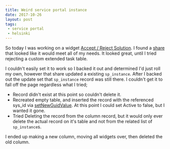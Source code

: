 ```yaml
---
title: Weird service portal instance
date: 2017-10-26
layout: post
tags:
 - service portal
 - helsinki
---
```


So today I was working on a widget [Accept / Reject Solution](/post/2017-10-26-sp-accept-reject/).  I found a [share](https://share.servicenow.com/app.do#/detailV2/b419262413caa600f609d6076144b030/overview) that looked like it would meet all of my needs.
It looked great, until I tried rejecting a custom extended task table.  

<!--more-->

I couldn't easily set it to work so I backed it out and determined I'd just roll my own, however that share updated a existing `sp_instance`.  After I backed out the update set that `sp_instance` record was still there.  I couldn't get it to fall off the page regardless what I tried;

* Record didn't exist at this point so couldn't delete it.
* Recreated empty table, and inserted the record with the referenced sys_id via [setNewGuidValue](/GlideRecord/#setNewGuidValue).  At this point I could set Active to false, but I wanted it gone.
* Tried Deleting the record from the column record, but it would only ever delete the actual record on it's table and not from the related list of `sp_instance`s.

I ended up making a new column, moving all widgets over, then deleted the old column.
